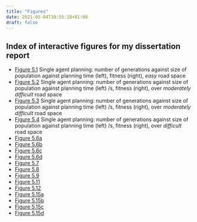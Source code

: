 ```yaml
---
title: "Figures"
date: 2021-05-04T10:55:18+01:00
draft: false
---
```


## Index of interactive figures for my dissertation report

- [Figure 5.1](https://barrett370.github.io/Y4-Diss/single-agent-result-diff1) Single agent planning: number of generations against size of population against planning time (left), fitness (right), _easy_ road space
- [Figure 5.2](https://barrett370.github.io/Y4-Diss/single-agent-result-diff2) Single agent planning: number of generations against size of population against planning time (left) /s, fitness (right), over _moderately difficult_ road space
- [Figure 5.3](https://barrett370.github.io/Y4-Diss/single-agent-result-diff3) Single agent planning: number of generations against size of population against planning time (left) /s, fitness (right), over _moderately difficult_ road space
- [Figure 5.4](https://barrett370.github.io/Y4-Diss/single-agent-result-diff4) Single agent planning: number of generations against size of population against planning time (left) /s, fitness (right), over _difficult_ road space
- [Figure 5.6a](https://barrett370.github.io/Y4-Diss/single-agent-result-diff1-cp)
- [Figure 5.6b](https://barrett370.github.io/Y4-Diss/single-agent-result-diff2-cps)
- [Figure 5.6c](https://barrett370.github.io/Y4-Diss/single-agent-result-diff3-cps)
- [Figure 5.6d](https://barrett370.github.io/Y4-Diss/single-agent-result-diff4-cps)
- [Figure 5.7](https://barrett370.github.io/Y4-Diss/multi-agent-result-1304-lim40)
- [Figure 5.8](https://barrett370.github.io/Y4-Diss/multi-agent-result-diff2)
- [Figure 5.9](https://barrett370.github.io/Y4-Diss/multi-agent-result-diff3)
- [Figure 5.11](https://barrett370.github.io/Y4-Diss/multi-agent-vary-as)
- [Figure 5.12](https://barrett370.github.io/Y4-Diss/multi-agent-result-diff4-lim300)
- [Figure 5.15a](https://barrett370.github.io/Y4-Diss/multi-agent-result-diff1-cps)
- [Figure 5.15b](https://barrett370.github.io/Y4-Diss/multi-agent-result-diff2-cps)
- [Figure 5.15c](https://barrett370.github.io/Y4-Diss/multi-agent-result-diff3-cps)
- [Figure 5.15d](https://barrett370.github.io/Y4-Diss/multi-agent-result-diff4-cps)

